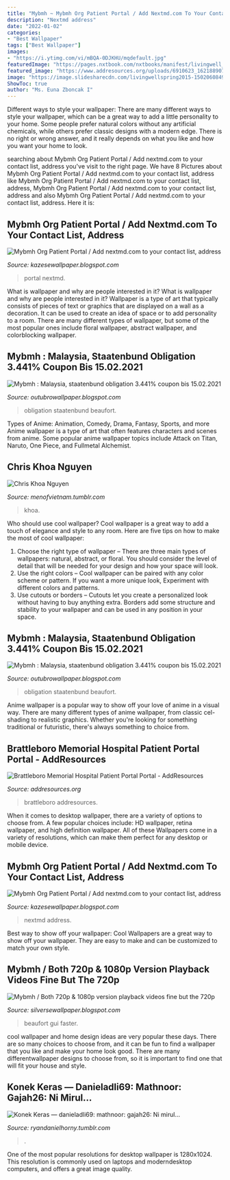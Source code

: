 ```yaml
---
title: "Mybmh ~ Mybmh Org Patient Portal / Add Nextmd.com To Your Contact List, Address"
description: "Nextmd address"
date: "2022-01-02"
categories:
- "Best Wallpaper"
tags: ["Best Wallpaper"]
images:
- "https://i.ytimg.com/vi/mBQA-0DJKHU/mqdefault.jpg"
featuredImage: "https://pages.nxtbook.com/nxtbooks/manifest/livingwell_2016winter-beaufort/iphone/manifest_livingwell_2016winter-beaufort_p0050_lowres.jpg?1476318040"
featured_image: "https://www.addresources.org/uploads/6910623_1621889077_8119447.jpeg"
image: "https://image.slidesharecdn.com/livingwellspring2015-150206084956-conversion-gate02/95/beaufort-memorial-hospital-living-well-spring-2015-10-638.jpg?cb=1423212666"
ShowToc: true
author: "Ms. Euna Zboncak I"
---
```



Different ways to style your wallpaper:
There are many different ways to style your wallpaper, which can be a great way to add a little personality to your home. Some people prefer natural colors without any artificial chemicals, while others prefer classic designs with a modern edge. There is no right or wrong answer, and it really depends on what you like and how you want your home to look.

	

		
searching about Mybmh Org Patient Portal / Add nextmd.com to your contact list, address you've visit to the right page. We have 8 Pictures about Mybmh Org Patient Portal / Add nextmd.com to your contact list, address like Mybmh Org Patient Portal / Add nextmd.com to your contact list, address, Mybmh Org Patient Portal / Add nextmd.com to your contact list, address and also Mybmh Org Patient Portal / Add nextmd.com to your contact list, address. Here it is:
		
    
## Mybmh Org Patient Portal / Add Nextmd.com To Your Contact List, Address

<img loading=lazy src="https://i.ytimg.com/vi/mBQA-0DJKHU/mqdefault.jpg" onerror="this.onerror=null;this.src='https://tse4.mm.bing.net/th?id=OIP.YitXk8NsltNMOm68OQakAQAAAA&amp;pid=15.1';" alt="Mybmh Org Patient Portal / Add nextmd.com to your contact list, address">

_Source: kazesewallpaper.blogspot.com_

>portal nextmd. 

	

What is wallpaper and why are people interested in it?
What is wallpaper and why are people interested in it?
Wallpaper is a type of art that typically consists of pieces of text or graphics that are displayed on a wall as a decoration. It can be used to create an idea of space or to add personality to a room. There are many different types of wallpaper, but some of the most popular ones include floral wallpaper, abstract wallpaper, and colorblocking wallpaper.

    
## Mybmh : Malaysia, Staatenbund Obligation 3.441% Coupon Bis 15.02.2021

<img loading=lazy src="https://image.slidesharecdn.com/livingwellspring2015-150206084956-conversion-gate02/95/beaufort-memorial-hospital-living-well-spring-2015-10-638.jpg?cb=1423212666" onerror="this.onerror=null;this.src='https://tse3.mm.bing.net/th?id=OIP.aIkNiN7UlG4xk8WnAL5L9wHaJS&amp;pid=15.1';" alt="Mybmh : Malaysia, staatenbund obligation 3.441% coupon bis 15.02.2021">

_Source: outubrowallpaper.blogspot.com_

>obligation staatenbund beaufort. 

	

Types of Anime: Animation, Comedy, Drama, Fantasy, Sports, and more
Anime wallpaper is a type of art that often features characters and scenes from anime. Some popular anime wallpaper topics include Attack on Titan, Naruto, One Piece, and Fullmetal Alchemist.

    
## Chris Khoa Nguyen

<img loading=lazy src="https://64.media.tumblr.com/d405d1d08e0d45d7cb4bc64bfc2b133b/tumblr_o41x2qDusq1tlel4po1_1280.jpg" onerror="this.onerror=null;this.src='https://tse4.mm.bing.net/th?id=OIP.fFMid4_Elka1Y9W-VosjhgHaGk&amp;pid=15.1';" alt="Chris Khoa Nguyen">

_Source: menofvietnam.tumblr.com_

>khoa. 

	

Who should use cool wallpaper?
Cool wallpaper is a great way to add a touch of elegance and style to any room. Here are five tips on how to make the most of cool wallpaper: 
1) Choose the right type of wallpaper – There are three main types of wallpapers: natural, abstract, or floral. You should consider the level of detail that will be needed for your design and how your space will look. 
2) Use the right colors – Cool wallpaper can be paired with any color scheme or pattern. If you want a more unique look, Experiment with different colors and patterns. 
3) Use cutouts or borders – Cutouts let you create a personalized look without having to buy anything extra. Borders add some structure and stability to your wallpaper and can be used in any position in your space.

    
## Mybmh : Malaysia, Staatenbund Obligation 3.441% Coupon Bis 15.02.2021

<img loading=lazy src="https://image.slidesharecdn.com/livingwellspring2015-150206084956-conversion-gate02/95/beaufort-memorial-hospital-living-well-spring-2015-15-638.jpg?cb=1423212666" onerror="this.onerror=null;this.src='https://tse1.mm.bing.net/th?id=OIP.63XX3l2007XOd5vtdojZxgHaJS&amp;pid=15.1';" alt="Mybmh : Malaysia, staatenbund obligation 3.441% coupon bis 15.02.2021">

_Source: outubrowallpaper.blogspot.com_

>obligation staatenbund beaufort. 

	

Anime wallpaper is a popular way to show off your love of anime in a visual way. There are many different types of anime wallpaper, from classic cel-shading to realistic graphics. Whether you're looking for something traditional or futuristic, there's always something to choice from.

    
## Brattleboro Memorial Hospital Patient Portal Portal - AddResources

<img loading=lazy src="https://www.addresources.org/uploads/6910623_1621889077_8119447.jpeg" onerror="this.onerror=null;this.src='https://tse3.mm.bing.net/th?id=OIP.-J5oO5xBm8UErwqvRlBUUQAAAA&amp;pid=15.1';" alt="Brattleboro Memorial Hospital Patient Portal Portal - AddResources">

_Source: addresources.org_

>brattleboro addresources. 

	

When it comes to desktop wallpaper, there are a variety of options to choose from. A few popular choices include: HD wallpaper, retina wallpaper, and high definition wallpaper. All of these Wallpapers come in a variety of resolutions, which can make them perfect for any desktop or mobile device. 

    
## Mybmh Org Patient Portal / Add Nextmd.com To Your Contact List, Address

<img loading=lazy src="https://pages.nxtbook.com/nxtbooks/manifest/livingwell_2016winter-beaufort/iphone/manifest_livingwell_2016winter-beaufort_p0050_lowres.jpg?1476318040" onerror="this.onerror=null;this.src='https://tse2.mm.bing.net/th?id=OIP.X0pWtHSrzFL1wnNbD5mhdgAAAA&amp;pid=15.1';" alt="Mybmh Org Patient Portal / Add nextmd.com to your contact list, address">

_Source: kazesewallpaper.blogspot.com_

>nextmd address. 

	

Best way to show off your wallpaper:
Cool Wallpapers are a great way to show off your wallpaper. They are easy to make and can be customized to match your own style.

    
## Mybmh / Both 720p &amp; 1080p Version Playback Videos Fine But The 720p

<img loading=lazy src="https://pages.nxtbook.com/nxtbooks/mcmurry/livingwell_2015spring_beaufort/iphone/mcmurry_livingwell_2015spring_beautfort_p0003_lowres.jpg" onerror="this.onerror=null;this.src='https://tse1.mm.bing.net/th?id=OIP.nhDNkh35349rCEp4SIg8PwAAAA&amp;pid=15.1';" alt="Mybmh / Both 720p &amp; 1080p version playback videos fine but the 720p">

_Source: silversewallpaper.blogspot.com_

>beaufort gui faster. 

	

cool wallpaper and home design ideas are very popular these days. There are so many choices to choose from, and it can be fun to find a wallpaper that you like and make your home look good. There are many differentwallpaper designs to choose from, so it is important to find one that will fit your house and style.

    
## Konek Keras — Danieladli69: Mathnoor: Gajah26: Ni Mirul...

<img loading=lazy src="https://64.media.tumblr.com/efa5fe1e29b10471c53438b611e7b713/tumblr_o4awzfYSMD1v5jec6o2_1280.jpg" onerror="this.onerror=null;this.src='https://tse3.mm.bing.net/th?id=OIP.zGvcr9AFdiUwMXsc2v6eyAHaJ4&amp;pid=15.1';" alt="Konek Keras — danieladli69: mathnoor: gajah26: Ni mirul...">

_Source: ryandanielhorny.tumblr.com_

>. 

	

One of the most popular resolutions for desktop wallpaper is 1280x1024. This resolution is commonly used on laptops and moderndesktop computers, and offers a great image quality.

